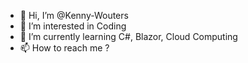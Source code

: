 - 👋 Hi, I’m @Kenny-Wouters
- 👀 I’m interested in Coding
- 🌱 I’m currently learning C#, Blazor, Cloud Computing
- 📫 How to reach me ?

<!---
Kenny-Wouters/Kenny-Wouters is a ✨ special ✨ repository because its `README.md` (this file) appears on your GitHub profile.
You can click the Preview link to take a look at your changes.
--->
